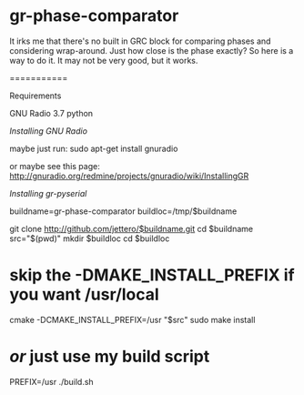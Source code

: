 gr-phase-comparator
===========

It irks me that there's no built in GRC block for comparing phases and
considering wrap-around.  Just how close is the phase exactly?  So here is a way
to do it.  It may not be very good, but it works.

===========

Requirements

GNU Radio 3.7
python 

*Installing GNU Radio*

maybe just run:
sudo apt-get install gnuradio

or maybe see this page:
http://gnuradio.org/redmine/projects/gnuradio/wiki/InstallingGR


*Installing gr-pyserial*

buildname=gr-phase-comparator
buildloc=/tmp/$buildname

git clone http://github.com/jettero/$buildname.git
cd $buildname
src="$(pwd)"
mkdir $buildloc
cd $buildloc
# skip the -DMAKE_INSTALL_PREFIX if you want /usr/local
cmake -DCMAKE_INSTALL_PREFIX=/usr "$src"
sudo make install

# *or* just use my build script
PREFIX=/usr ./build.sh
